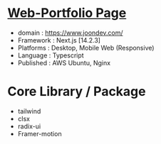 # [Web-Portfolio Page](https://www.joondev.com/)

- domain : https://www.joondev.com/
- Framework : Next.js [14.2.3]
- Platforms : Desktop, Mobile Web (Responsive)
- Language : Typescript
- Published : AWS Ubuntu, Nginx

# Core Library / Package

- tailwind
- clsx
- radix-ui
- Framer-motion
